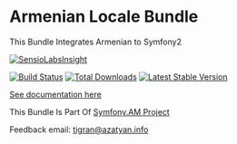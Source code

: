Armenian Locale Bundle
====================

This Bundle Integrates Armenian to Symfony2

[![SensioLabsInsight](https://insight.sensiolabs.com/projects/da6b8260-237c-4b08-bbbc-dfb8613fd388/small.png)](https://insight.sensiolabs.com/projects/da6b8260-237c-4b08-bbbc-dfb8613fd388)

[![Build Status](https://travis-ci.org/azatyan/ArmenianLocaleBundle.svg?branch=master)](https://travis-ci.org/azatyan/ArmenianLocaleBundle) [![Total Downloads](https://poser.pugx.org/azatyan/armenian-locale-bundle/downloads.svg)](https://packagist.org/packages/azatyan/armenian-locale-bundle) [![Latest Stable Version](https://poser.pugx.org/azatyan/armenian-locale-bundle/v/stable.svg)](https://packagist.org/packages/azatyan/armenian-locale-bundle)



<a href="/Resources/doc/index.md">See documentation here</a>

This Bundle Is Part Of <a href="https://www.symfony.am">Symfony.AM Project</a>

Feedback email: tigran@azatyan.info
